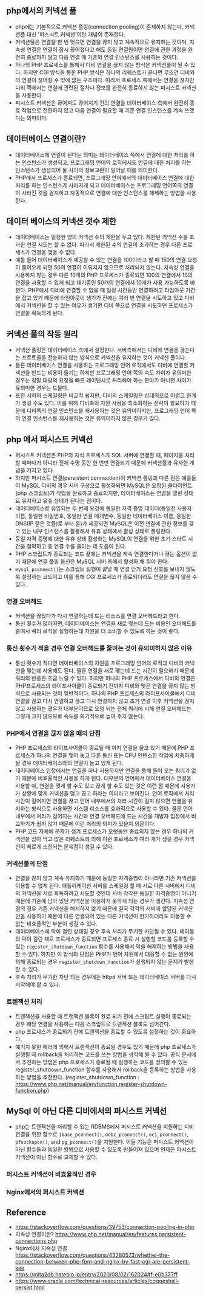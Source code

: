 ## php에서의 커넥션 풀
- php에는 기본적으로 커넥션 풀링(connection pooling)이 존재하지 않는다. 커넥션풀 대신 '퍼스시트 커넥션'이란 개념이 존재한다.
- 커넥션풀은 연결을 한 번 맺으면 연결을 끊지 않고 계속적으로 유지하는 것이며, 지속성 연결은 연결이 잠시 끊어졌다고 해도 동일 연결원이면 연결에 관한 과정을 완전히 종료하지 않고 다음 연결 때 기존의 연결 인스턴스를 사용하는 것이다.
- 하나의 PHP 프로세스를 통해서 디비 연결을 끊지 않는 방식은 커넥션풀이 될 수 있다. 하지만 CGI 방식을 통한 PHP 방식은 하나의 리퀘스트가 끝나면 무조건 디비와의 연결이 끊어질 수 밖에 없는 구조이다. 따라서 프로세스 쪽에서는 연결을 끊지만 디비 쪽에서는 연결에 관련된 절차나 정보를 완전히 종료하지 않는 퍼시스트 커넥션을 사용한다.
- 퍼시스트 커넥션은 끊어져도 끊어지기 전의 연결을 데이터베이스 측에서 완전히 종료 작업으로 전환하지 않고 다음 연결이 필요할 때 기존 연결 인스턴스를 계속 쓰겠다는 의미이다.

## 데이터베이스 연결이란?
- 데이터베이스에 연결이 된다는 의미는 데이터베이스 쪽에서 연결에 대한 처리를 하는 인스턴스가 생성되고, 프로그래밍 언어의 로직에서도 연결에 대한 처리를 하는 인스턴스가 생성되어 둘 사이의 정보교환이 일어날 때를 의미한다.
- PHP에서 프로세스가 종료되면, 프로그래밍 언어에서의 데이터베이스 연결에 대한 처리를 하는 인스턴스가 사라지게 되고 데이터베이스는 프로그래밍 언어쪽의 연결이 사라진 것을 감지하고 자동적으로 연결에 대한 인스턴스를 해제하는 방법을 사용한다.

## 데이터 베이스의 커넥션 갯수 제한
- 데이터베이스는 일정한 양의 커넥션 수의 제한을 두고 있다. 제한된 커넥션 수를 초과한 연결 시도는 할 수 없다. 따라서 제한된 수의 연결이 초과하는 경우 다른 프로세스가 연결을 맺을 수 없다.
- 예를 들어 데이터베이스가 제공할 수 있는 연결을 100이라고 할 때 150의 연결 요청이 들어오게 되면 50의 연결이 이뤄지지 않으므로 처리되지 않는다. 지속성 연결을 사용하지 않는 경우 다른 10개의 PHP 프로세스가 종료되면 100의 연결에서 10의 연결을 사용할 수 있게 되고 대기중인 50개의 연결에서 10개가 사용 가능하도록 바뀐다. PHP에서 디비에 연결할 수 없을 때 일정 시간동안 연결하려고 타임아웃 기간을 잡고 있기 때문에 타임아웃이 생기기 전에는 여러 번 연결을 시도하고 있고 디비에서 커넥션을 할 수 있는 여유가 생기면 디비 쪽으로 연결을 시도하던 프로세스가 연결을 획득하게 된다.

## 커넥션 풀의 작동 원리
- 커넥션 풀링은 데이터베이스 측에서 설정한다. 서버측에서는 디비에 연결을 끊는다는 프로토콜을 전송하지 않는 방식으로 커넥션을 유지하는 것이 커넥션 풀이다.
- 물론 데이터베이스 연결을 사용하는 프로그래밍 언어 로직에서도 디비에 연결할 커넥션을 만드는 비용이 들기는 하지만 프로그래밍 언어 쪽의 속도 차이가 유의미한 경우는 정말 대량의 요청을 빠른 레이턴시로 처리해야 하는 분야가 아니면 차이가 유의미한 경우는 드물다.
- 또한 서버의 스케일링은 비교적 쉽지만, 디비의 스케일링은 상대적으로 어렵고 한계가 생길 수도 있다. 이를 위해 디비측의 자원 사용을 최소화하는 전략이 필요하기 때문에 디비쪽의 연결 인스턴스를 재사용하는 것은 유의미하지만, 프로그래밍 언어 쪽의 연결 인스턴스를 재사용하는 것은 유의미하지 않은 경우가 많다.

## php 에서 퍼시스트 커넥션
- 퍼시스트 커넥션은 PHP의 자식 프로세스가 SQL 서버에 연결할 때, 페이지를 처리할 때마다가 아니라 전체 수명 동안 한 번만 연결되기 때문에 커넥션풀과 유사한 개념을 가지고 있다.
- 하지만 퍼시스트 연결(persistent connection)이 커넥션 풀링과 다른 점은 예를들어 MySQL 디비의 경우 서버 구성으로 활성화되면 MySQL은 요청된 클라이언트(php 스크립트)가 작업을 완료하고 종료되지만, 데이터베이스는 연결을 열린 상태로 유지하고 유휴 상태가 된다는 점이다.
- 데이터베이스로 유입되는 두 번째 요청에 동일한 자격 증명 데이터(동일한 사용자 이름, 동일한 비밀번호, 동일한 연결 매개변수, 동일한 데이터베이스 이름, 동일한 DNS(IP 같은 것들)로 부터 온)가 제공되면 MySQL은 이전 연결에 관한 정보를 갖고 있는 내부 인스턴스를 활용해서 유휴 상태에서 활성 상태로 풀링한다.
- 동일 자격 증명에 대한 유휴 상태 활성화는 MySQL이 연결을 위한 초기 스타트 시간을 절약하고 총 연결 수를 줄이는 데 도움이 된다.
- PHP 스크립트가 종료되는 코드 끝에는 커넥션을 계속 연결한다거나 끊는 옵션이 없기 때문에 연결 풀링 옵션은 MySQL 서버 측에서 활성화 해 줘야 한다.
- `mysql_pconnect()`는 스크립트 실행이 끝날 때 연결 닫기 요청 신호를 보내지 않도록 설정하는 코드이고 이를 통해 CGI 프로세스가 종료되더라도 연결을 끊지 않을 수 있다.

### 연결 오버헤드
- 커넥션을 끊었다가 다시 연결하는데 드는 리소스를 연결 오버헤드라고 한다.
- 통신 횟수가 많아지면, 데이터베이스는 연결을 새로 맺는데 드는 비용인 오버헤드를 줄여서 쿼리 로직을 실행하는데 자원을 더 소비할 수 있도록 하는 것이 좋다.

### 통신 횟수가 적을 경우 연결 오버헤드를 줄이는 것이 유의미하지 않은 이유
- 통신 횟수가 적다면 데이터베이스의 자원을 프로그래밍 언어의 로직과 디비의 커넥션을 맺는데 사용해도 된다. 물론 연결을 새로 맺는데 드는 시간이 필요하기 때문에 쿼리의 반응은 조금 느릴 수 있다. 하지만 하나의 PHP 프로세스에서 디비의 연결은 PHP프로세스의 라이프사이클이 종료되기 전까지 디비와 맺은 연결을 끊지 않는 방식으로 사용되는 것이 일반적이다. 하나의 PHP 프로세스의 라이프사이클에서 디비 연결을 끊고 다시 연결하고 끊고 다시 연결하지 않고 초기 연결 이후 커넥션을 끊지 않고 사용하는 경우가 대부분이므로 요청 되는 전체 쿼리에 비해 연결 오버헤드는 그렇게 크지 않으므로 속도를 획기적으로 높여 주지 않는다.

### PHP에서 연결을 끊지 않을 때의 단점
- PHP 프로세스의 라이프사이클이 종료될 때 까지 연결을 물고 있기 때문에 PHP 프로세스가 하나의 연결을 맺어 놓고 다른 통신 또는 CPU 인텐스한 작업에 치중하게 될 경우 데이터베이스와의 연결이 놀고 있게 된다.
- 데이터베이스 입장에서는 연결을 하나 사용하지만 연결을 통해 들어 오는 쿼리가 없기 때문에 비효율적인 사용을 하게 된다. 대부분의 언어에서 데이터베이스 연결을 사용할 때, 연결을 맺게 할 수도 있고 끊게 할 수도 있는 것은 이런 점 때문에 사용자가 상황에 맞게 커넥션을 맺고 끊고 하라는 의미라고 보여진다. 언어 로직에서 처리 시간이 길어지면 연결을 끊고 언어 내부에서의 처리 시간이 길지 않으면 연결을 유지하는 방식으로 사용하면 시스템 리소스를 효과적으로 사용할 수 있다. 물론 언어 내부에서 처리가 길어지는 시간과 연결 오버헤드에 드는 시간을 개발자 입장에서 비교하기가 쉽지 않기 때문에 이런 처리의 의미가 있을지 의문이다.
- PHP 코드 자체에 문제가 생겨 프로세스가 오랫동안 종료되지 않는 경우 하나의 커넥션을 잡아 먹고 많은 리퀘스트에 의해 이런 프로세스가 여러 개가 생길 경우 커넥션이 빠르게 소진되는 문제점이 생길 수 있다.

### 커넥션풀의 단점
- 연결을 끊지 않고 계속 유지하기 때문에 동일한 자격증명이 아니라면 기존 커넥션을 이용할 수 없게 된다. 애플리케이션 서버를 스케일링 할 때 서로 다른 서버에서 디비의 커넥션을 서로 획득하려고 시도할 것인데 서버 각각은 동일한 자격증명이 아니기 때문에 기존에 남아 있던 커넥션을 이용하지 못하게 되는 경우가 생긴다. 지속성 연결의 경우 기존 커넥션을 해지하지 않기 때문에 결국 각각의 서버에 할당된 커넥션만을 사용하기 때문에 다른 연결되어 있는 다른 커넥션이 한가하더라도 이용할 수 없는 비효율적인 부분이 생길 수 있다.
- 데이터베이스에 락이 걸린 상태일 경우 후속 처리가 무기한 차단될 수 있다. 테이블의 락이 걸린 채로 프로세스가 종료되면 프로세스 종료 시 실행할 코드를 등록할 수 있는 `register_shutdown_function` 함수를 사용해서 락을 해제하는 방법을 사용할 수 있다. 하지만 이 방식의 단점은 PHP가 언어 차원에서 대응할 수 없는 원인에 의해 종료되는 경우 `register_shutdown_function`가 실행되지 않는 문제가 발생할 수 있다.
- 후속 처리가 무기한 차단 되는 경우에는 httpd 서버 또는 데이터베이스 서버를 다시 시작해야 할 수 있다.

### 트렌젝션 처리
- 트랜잭션을 사용할 때 트랜잭션 블록이 완료 되기 전에 스크립트 실행이 종료되는 경우 해당 연결을 사용하는 다음 스크립트로 트랜잭션 블록도 넘어간다.
- php 프로세스가 종료되기 전에 트렌젝션을 종료할 수 있도록 설정하는 것이 중요하다.
- 예기치 못한 에러에 의해서 트렌젝션이 종료될 경우도 있기 때문에 php 프로세스가 실행될 때 rollback을 처리하는 코드를 쓰는 방법을 생각해 볼 수 있다. 공식 문서에서 추천하는 방법은 php 프로세스가 종료될 때 실행하는 코드를 정의할 수 있는 register_shutdown_function 함수를 사용해서 rollback을 등록하는 방법을 사용하는 방법을 추천한다. (register_shutdown_function : https://www.php.net/manual/en/function.register-shutdown-function.php)

## MySql 이 아닌 다른 디비에서의 퍼시스트 커넥션
- php는 트렌젝션을 처리할 수 있는 RDBMS에서 퍼시스트 커넥션을 지원하는 디비 연결을 위한 함수로 `ibase_pconnect()`, `odbc_pconnect()`, `oci_pconnect()`, `pfsockopen()`, and `pg_pconnect()`을 지원한다. 이들 기능은 퍼시스트 커넥션이 아닌 함수들과 동일한 방법으로 사용할 수 있도록 만들어져 있으며 언제든 퍼시스트 커넥션이 아닌 함수로 교체할 수 있다.

### 퍼시스트 커넥션이 비효율적인 경우

### Nginx에서의 퍼시스트 커넥션

## Reference
- https://stackoverflow.com/questions/39753/connection-pooling-in-php
- 지속성 연결이란? https://www.php.net/manual/en/features.persistent-connections.php
- Nginx에서 지속성 연결 https://stackoverflow.com/questions/43280573/whether-the-connection-between-php-fpm-and-nginx-by-fast-cgi-are-persistent-kee
- https://mita2db.hateblo.jp/entry/2020/08/02/162024#f-e0b377ff
- https://www.oracle.com/technical-resources/articles/coggeshall-persist.html

